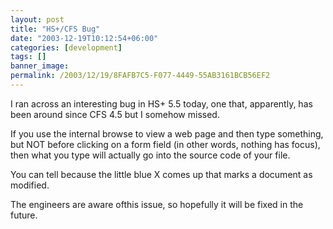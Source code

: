 ```yaml
---
layout: post
title: "HS+/CFS Bug"
date: "2003-12-19T10:12:54+06:00"
categories: [development]
tags: []
banner_image: 
permalink: /2003/12/19/8FAFB7C5-F077-4449-55AB3161BCB56EF2
---
```


I ran across an interesting bug in HS+ 5.5 today, one that, apparently, has been around since CFS 4.5 but I somehow missed.

If you use the internal browse to view a web page and then type something, but NOT before clicking on a form field (in other words, nothing has focus), then what you type will actually go into the source code of your file. 

You can tell because the little blue X comes up that marks a document as modified. 

The engineers are aware ofthis issue, so hopefully it will be fixed in the future.